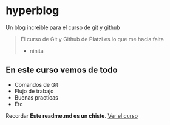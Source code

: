 # hyperblog

Un blog increible para el curso de git y github

> El curso de Git y Github de Platzi es lo que me hacia falta
>
> - ninita

## En este curso vemos de todo

- Comandos de Git
- Flujo de trabajo
- Buenas practicas
- Etc

Recordar **Este readme.md es un chiste**. [Ver el curso](https://github.com/freddier/hyperblog)
